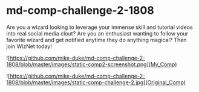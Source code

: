 # md-comp-challenge-2-1808

Are you a wizard looking to leverage your immense skill and tutorial videos into real social media clout? Are you an enthusiast wanting to follow your favorite wizard and get notified anytime they do anything magical? Then join WizNet today!

![https://github.com/mike-duke/md-comp-challenge-2-1808/blob/master/images/static-comp2-screenshot.png](My_Comp)

![https://github.com/mike-duke/md-comp-challenge-2-1808/blob/master/images/static-comp-challenge-2.jpg](Original_Comp)
